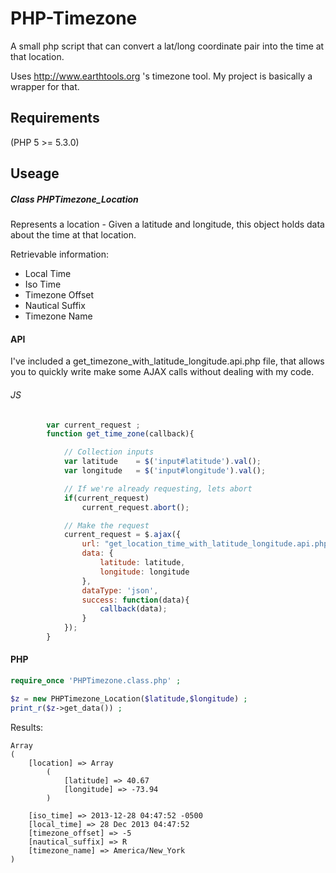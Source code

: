PHP-Timezone
============

A small php script that can convert a lat/long coordinate pair into the time at that location.

Uses http://www.earthtools.org 's timezone tool. My project is basically a wrapper for that.


## Requirements
(PHP 5 >= 5.3.0)


## Useage

##### Class PHPTimezone_Location
Represents a location - Given a latitude and longitude, this object holds data about the time at that location.

Retrievable information:
+  Local Time
+  Iso Time
+  Timezone Offset
+  Nautical Suffix
+  Timezone Name
  
#### API
I've included a get_timezone_with_latitude_longitude.api.php file, that allows you to quickly write make some AJAX calls without dealing with my code.

###### JS
```javascript
        var current_request ;
        function get_time_zone(callback){

            // Collection inputs
            var latitude    = $('input#latitude').val();
            var longitude   = $('input#longitude').val();

            // If we're already requesting, lets abort
            if(current_request)
                current_request.abort();

            // Make the request
            current_request = $.ajax({
                url: "get_location_time_with_latitude_longitude.api.php",
                data: {
                    latitude: latitude,
                    longitude: longitude
                },
                dataType: 'json',
                success: function(data){
                    callback(data);
                }
            });
        }
```

#### PHP
```php
require_once 'PHPTimezone.class.php' ;

$z = new PHPTimezone_Location($latitude,$longitude) ;
print_r($z->get_data()) ;
```
Results:
```
Array
(
    [location] => Array
        (
            [latitude] => 40.67
            [longitude] => -73.94
        )

    [iso_time] => 2013-12-28 04:47:52 -0500
    [local_time] => 28 Dec 2013 04:47:52
    [timezone_offset] => -5
    [nautical_suffix] => R
    [timezone_name] => America/New_York
)
```

